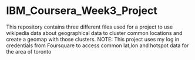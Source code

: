 # IBM_Coursera_Week3_Project
This repository contains three different files used for a project to use wikipedia data about geographical data to cluster common locations and create a geomap with those clusters. NOTE: This project uses my log in credentials from Foursquare to access common lat,lon and hotspot data for the area of toronto
